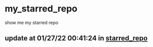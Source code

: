 # my_starred_repo
show me my starred repo

update at 01/27/22 00:41:24 in [starred_repo](./index.html)
---


